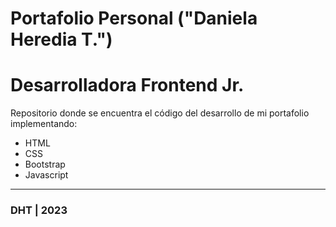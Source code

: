 # Portafolio Personal ("Daniela Heredia T.")   
# Desarrolladora Frontend Jr.

Repositorio donde se encuentra el código del desarrollo de mi portafolio implementando:
- HTML
- CSS
- Bootstrap
- Javascript

---

### DHT | 2023 
